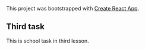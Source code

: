 This project was bootstrapped with [Create React App](https://github.com/facebook/create-react-app).

## Third task

This is school task in third lesson.
